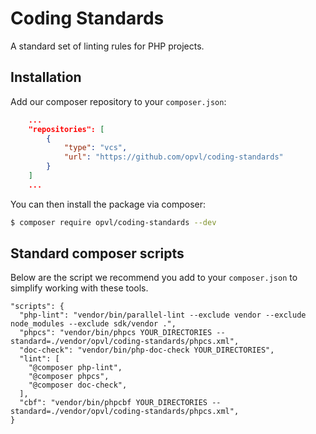 # Coding Standards

A standard set of linting rules for PHP projects.

## Installation

Add our composer repository to your `composer.json`:

```json
    ...
    "repositories": [
        {
            "type": "vcs",
            "url": "https://github.com/opvl/coding-standards"
        }
    ]
    ...
```

You can then install the package via composer:

```bash
$ composer require opvl/coding-standards --dev
```


## Standard composer scripts

Below are the script we recommend you add to your `composer.json` to simplify working with these tools.

```
"scripts": {
  "php-lint": "vendor/bin/parallel-lint --exclude vendor --exclude node_modules --exclude sdk/vendor .",
  "phpcs": "vendor/bin/phpcs YOUR_DIRECTORIES --standard=./vendor/opvl/coding-standards/phpcs.xml",
  "doc-check": "vendor/bin/php-doc-check YOUR_DIRECTORIES",
  "lint": [
    "@composer php-lint",
    "@composer phpcs",
    "@composer doc-check",
  ],
  "cbf": "vendor/bin/phpcbf YOUR_DIRECTORIES --standard=./vendor/opvl/coding-standards/phpcs.xml",
}
```
